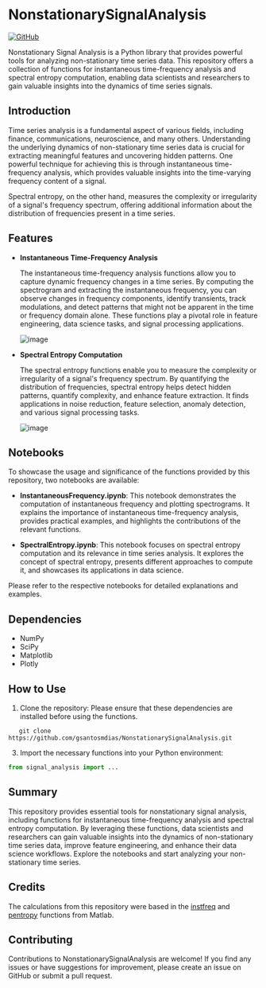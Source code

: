 # NonstationarySignalAnalysis

[![GitHub](https://img.shields.io/badge/GitHub-NonstationarySignalAnalysis-blue)](https://github.com/gsantosmdias/NonstationarySignalAnalysis)

Nonstationary Signal Analysis is a Python library that provides powerful tools for analyzing non-stationary time series data. This repository offers a collection of functions for instantaneous time-frequency analysis and spectral entropy computation, enabling data scientists and researchers to gain valuable insights into the dynamics of time series signals.

## Introduction

Time series analysis is a fundamental aspect of various fields, including finance, communications, neuroscience, and many others. Understanding the underlying dynamics of non-stationary time series data is crucial for extracting meaningful features and uncovering hidden patterns. One powerful technique for achieving this is through instantaneous time-frequency analysis, which provides valuable insights into the time-varying frequency content of a signal.

Spectral entropy, on the other hand, measures the complexity or irregularity of a signal's frequency spectrum, offering additional information about the distribution of frequencies present in a time series.

## Features

- **Instantaneous Time-Frequency Analysis**
  
  The instantaneous time-frequency analysis functions allow you to capture dynamic frequency changes in a time series. By computing the spectrogram and extracting the instantaneous frequency, you can observe changes in frequency components, identify transients, track modulations, and detect patterns that might not be apparent in the time or frequency domain alone. These functions play a pivotal role in feature engineering, data science tasks, and signal processing applications.

  ![image](https://github.com/gsantosmdias/NonstationarySignalAnalysis/assets/91618118/7b77d49e-d0c4-4c4b-ab61-ff3ec5ee1c64)


- **Spectral Entropy Computation**

  The spectral entropy functions enable you to measure the complexity or irregularity of a signal's frequency spectrum. By quantifying the distribution of frequencies, spectral entropy helps detect hidden patterns, quantify complexity, and enhance feature extraction. It finds applications in noise reduction, feature selection, anomaly detection, and various signal processing tasks.

  ![image](https://github.com/gsantosmdias/NonstationarySignalAnalysis/assets/91618118/2e7428a5-0a62-4121-a24d-1409f8ceea79)


## Notebooks

To showcase the usage and significance of the functions provided by this repository, two notebooks are available:

- **InstantaneousFrequency.ipynb**: This notebook demonstrates the computation of instantaneous frequency and plotting spectrograms. It explains the importance of instantaneous time-frequency analysis, provides practical examples, and highlights the contributions of the relevant functions.

- **SpectralEntropy.ipynb**: This notebook focuses on spectral entropy computation and its relevance in time series analysis. It explores the concept of spectral entropy, presents different approaches to compute it, and showcases its applications in data science.

Please refer to the respective notebooks for detailed explanations and examples.

## Dependencies

- NumPy
- SciPy
- Matplotlib
- Plotly
  
## How to Use

1. Clone the repository:
Please ensure that these dependencies are installed before using the functions.
```
   git clone https://github.com/gsantosmdias/NonstationarySignalAnalysis.git
```
3. Import the necessary functions into your Python environment:
```python
from signal_analysis import ...
```
## Summary

This repository provides essential tools for nonstationary signal analysis, including functions for instantaneous time-frequency analysis and spectral entropy computation. By leveraging these functions, data scientists and researchers can gain valuable insights into the dynamics of non-stationary time series data, improve feature engineering, and enhance their data science workflows. Explore the notebooks and start analyzing your non-stationary time series.

## Credits 
The calculations from this repository were based in the  [instfreq](https://www.mathworks.com/help/signal/ref/instfreq.html) and [pentropy](https://www.mathworks.com/help/signal/ref/pentropy.html) functions from Matlab.

## Contributing
Contributions to NonstationarySignalAnalysis are welcome! If you find any issues or have suggestions for improvement, please create an issue on GitHub or submit a pull request.
